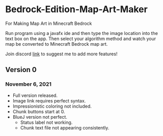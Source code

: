 # Bedrock-Edition-Map-Art-Maker
For Making Map Art in Minecraft Bedrock

Run program using a javafx ide and then type the image location into the text box on the app. Then select your algorithm method and watch your map be converted to Minecraft Bedrock map art.

Join discord [link](https://discord.gg/MuHPVWFRsk) to suggest me to add more features!

## Version 0
### November 6, 2021
- Full version released.
- Image link requires perfect syntax.
- Impressionistic coloring not included.
- Chunk buttons start at 0.
- BlueJ version not perfect.
  - Status label not working.
  - Chunk text file not appearing consistently.
